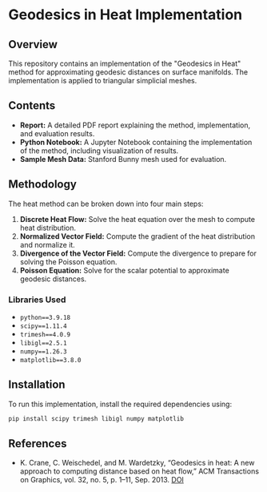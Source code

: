# Geodesics in Heat Implementation

## Overview

This repository contains an implementation of the "Geodesics in Heat" method for approximating geodesic distances on surface manifolds. The implementation is applied to triangular simplicial meshes.

## Contents

- **Report:** A detailed PDF report explaining the method, implementation, and evaluation results.
- **Python Notebook:** A Jupyter Notebook containing the implementation of the method, including visualization of results.
- **Sample Mesh Data:** Stanford Bunny mesh used for evaluation.

## Methodology

The heat method can be broken down into four main steps:

1. **Discrete Heat Flow:** Solve the heat equation over the mesh to compute heat distribution.
2. **Normalized Vector Field:** Compute the gradient of the heat distribution and normalize it.
3. **Divergence of the Vector Field:** Compute the divergence to prepare for solving the Poisson equation.
4. **Poisson Equation:** Solve for the scalar potential to approximate geodesic distances.

### Libraries Used

- `python==3.9.18`
- `scipy==1.11.4`
- `trimesh==4.0.9`
- `libigl==2.5.1`
- `numpy==1.26.3`
- `matplotlib==3.8.0`

## Installation

To run this implementation, install the required dependencies using:

```sh
pip install scipy trimesh libigl numpy matplotlib
```

## References

- K. Crane, C. Weischedel, and M. Wardetzky, “Geodesics in heat: A new approach to computing distance based on heat flow,” ACM Transactions on Graphics, vol. 32, no. 5, p. 1–11, Sep. 2013. [DOI](http://dx.doi.org/10.1145/2516971.2516977)

